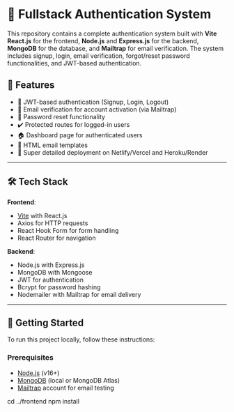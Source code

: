 # 🔐 Fullstack Authentication System

This repository contains a complete authentication system built with **Vite React.js** for the frontend, **Node.js** and **Express.js** for the backend, **MongoDB** for the database, and **Mailtrap** for email verification. The system includes signup, login, email verification, forgot/reset password functionalities, and JWT-based authentication.

## 🎯 Features

- 🔐 JWT-based authentication (Signup, Login, Logout)
- 📨 Email verification for account activation (via Mailtrap)
- 🔄 Password reset functionality
- ✔️ Protected routes for logged-in users
- 🏠 Dashboard page for authenticated users
- 📧 HTML email templates
- 🚀 Super detailed deployment on Netlify/Vercel and Heroku/Render

---

## 🛠️ Tech Stack

**Frontend**:
- [Vite](https://vitejs.dev/) with React.js
- Axios for HTTP requests
- React Hook Form for form handling
- React Router for navigation

**Backend**:
- Node.js with Express.js
- MongoDB with Mongoose
- JWT for authentication
- Bcrypt for password hashing
- Nodemailer with Mailtrap for email delivery

---

## 🏁 Getting Started

To run this project locally, follow these instructions:

### Prerequisites

- [Node.js](https://nodejs.org/) (v16+)
- [MongoDB](https://www.mongodb.com/) (local or MongoDB Atlas)
- [Mailtrap](https://mailtrap.io/) account for email testing

cd ../frontend
npm install

